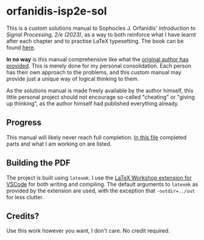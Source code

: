 # orfanidis-isp2e-sol

This is a custom solutions manual to Sophocles J. Orfanidis'
*Introduction to Signal Processing, 2/e (2023)*, as a way to both reinforce
what I have learnt after each chapter and to practise LaTeX typesetting. The
book can be found [here](https://eceweb1.rutgers.edu/~orfanidi/intro2sp/2e/).

**In no way** is this manual comprehensive like what the
[original author has provided](https://eceweb1.rutgers.edu/~orfanidi/intro2sp/solutions.zip).
This is merely done for my personal consolidation.
Each person has their own approach to the problems, and this custom
manual may provide just a unique way of logical thinking
to them.

As the solutions manual is made freely available by the author himself,
this little personal project should not encourage so-called "cheating" or
"giving up thinking", as the author himself had published everything already.

## Progress

This manual will likely never reach full completion. [In this file](/TODO) completed
parts and what I am working on are listed.

## Building the PDF

The project is built using `latexmk`. I use the
[LaTeX Workshop extension for VSCode](https://marketplace.visualstudio.com/items?itemName=James-Yu.latex-workshop)
for both writing and compiling. The default
arguments to `latexmk` as provided by the extension are used, with
the exception that `-outdir=../out` for less clutter.

## Credits?

Use this work however you want, I don't care. No credit required.

